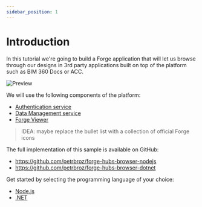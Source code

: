```yaml
---
sidebar_position: 1
---
```


# Introduction

In this tutorial we're going to build a Forge application that will let us
browse through our designs in 3rd party applications built on top of the platform
such as BIM 360 Docs or ACC.

![Preview](./preview.gif)

We will use the following components of the platform:

- [Authentication service](https://forge.autodesk.com/en/docs/oauth/v2/developers_guide/overview)
- [Data Management service](https://forge.autodesk.com/en/docs/data/v2/developers_guide/overview)
- [Forge Viewer](https://forge.autodesk.com/en/docs/viewer/v7/developers_guide/overview)

> IDEA: maybe replace the bullet list with a collection of official Forge icons

The full implementation of this sample is available on GitHub:

- https://github.com/petrbroz/forge-hubs-browser-nodejs
- https://github.com/petrbroz/forge-hubs-browser-dotnet

Get started by selecting the programming language of your choice:

- [Node.js](nodejs-vscode/server)
- [.NET](dotnet-vscode/server)
